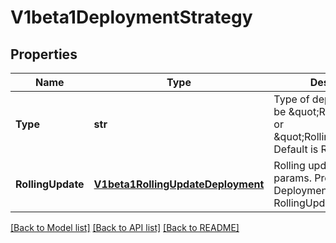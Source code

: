 # V1beta1DeploymentStrategy

## Properties
Name | Type | Description | Notes
------------ | ------------- | ------------- | -------------
**Type** | **str** | Type of deployment. Can be \&quot;Recreate\&quot; or \&quot;RollingUpdate\&quot;. Default is RollingUpdate. | [optional] 
**RollingUpdate** | [**V1beta1RollingUpdateDeployment**](V1beta1RollingUpdateDeployment.md) | Rolling update config params. Present only if DeploymentStrategyType &#x3D; RollingUpdate. | [optional] 

[[Back to Model list]](../README.md#documentation-for-models) [[Back to API list]](../README.md#documentation-for-api-endpoints) [[Back to README]](../README.md)


